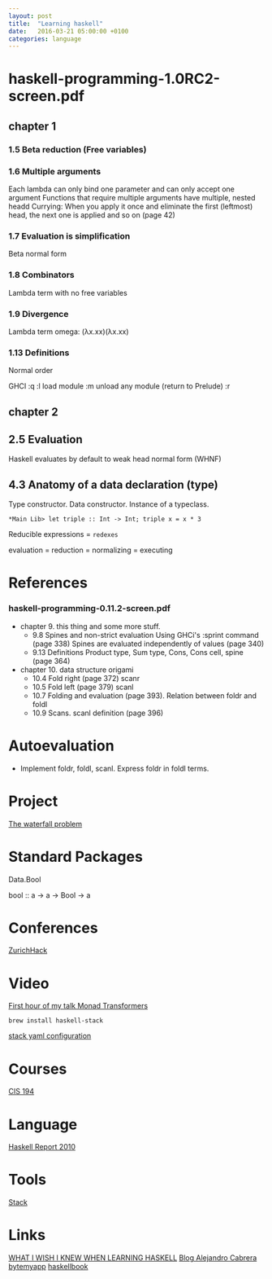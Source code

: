 ```yaml
---
layout: post
title:  "Learning haskell"
date:   2016-03-21 05:00:00 +0100
categories: language
---
```


# haskell-programming-1.0RC2-screen.pdf
## chapter 1
### 1.5 Beta reduction (Free variables)
### 1.6 Multiple arguments
Each lambda can only bind one parameter and can only accept one argument
Functions that require multiple arguments have multiple, nested headd
Currying: When you apply it once and eliminate the first (leftmost) head, the next one is applied and so on (page 42)
### 1.7 Evaluation is simplification
Beta normal form
### 1.8 Combinators
Lambda term with no free variables
### 1.9 Divergence
Lambda term omega: (λx.xx)(λx.xx)
### 1.13 Definitions
Normal order

GHCI
:q
:l load module
:m unload any module (return to Prelude)
:r

## chapter 2
## 2.5 Evaluation
Haskell evaluates by default to weak head normal form (WHNF)
## 4.3 Anatomy of a data declaration (type)
Type constructor. Data constructor. Instance of a typeclass.



```
*Main Lib> let triple :: Int -> Int; triple x = x * 3
```


Reducible expressions = `redexes`

evaluation = reduction = normalizing = executing

# References

### haskell-programming-0.11.2-screen.pdf

- chapter 9. this thing and some more stuff.
  * 9.8 Spines and non-strict evaluation
    Using GHCi's :sprint command (page 338)
    Spines are evaluated independently of values (page 340)
  * 9.13 Definitions
    Product type, Sum type, Cons, Cons cell, spine (page 364)
- chapter 10. data structure origami
  * 10.4 Fold right (page 372) scanr
  * 10.5 Fold left (page 379) scanl
  * 10.7 Folding and evaluation (page 393). Relation between foldr and foldl
  * 10.9 Scans. scanl definition (page 396)

# Autoevaluation

- Implement foldr, foldl, scanl. Express foldr in foldl terms.

# Project

[The waterfall problem](http://chrisdone.com/posts/twitter-problem-loeb)

# Standard Packages

Data.Bool

bool :: a -> a -> Bool -> a

# Conferences

[ZurichHack](https://zurihac.info)

# Video

[First hour of my talk Monad
Transformers](https://www.youtube.com/watch?v=v9Kkybc1Idg)

```
brew install haskell-stack
```

[stack yaml
configuration](http://docs.haskellstack.org/en/stable/yaml_configuration/)

# Courses

[CIS 194](http://www.seas.upenn.edu/%7Ecis194/spring13/lectures.html)

# Language

[Haskell Report 2010](https://www.haskell.org/onlinereport/haskell2010/)

# Tools

[Stack](http://docs.haskellstack.org/en/stable/README/)

# Links

[WHAT I WISH I KNEW WHEN LEARNING HASKELL](http://dev.stephendiehl.com/hask/)
[Blog Alejandro Cabrera](https://blog.cppcabrera.com/posts/37-functor-traverse-fold-tree.html)
[bytemyapp](http://bitemyapp.com/posts/2014-03-24-monads-bind-join-actions.html)
[haskellbook](http://haskellbook.com/index.html)
